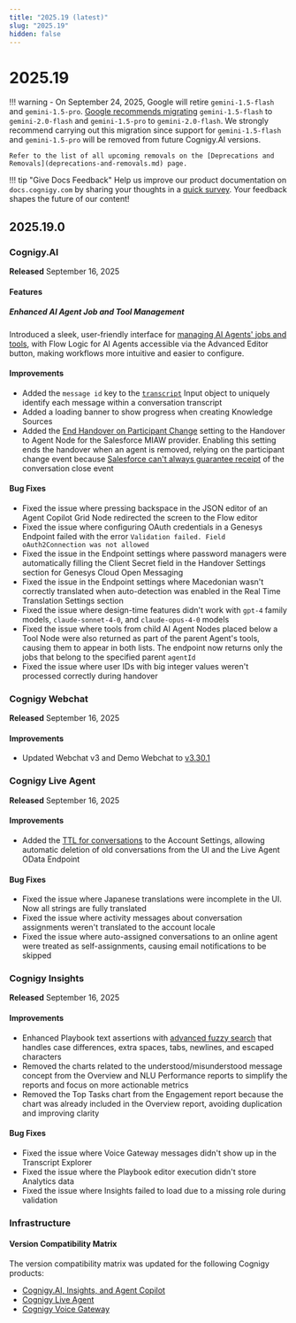 ```yaml
---
title: "2025.19 (latest)"
slug: "2025.19"
hidden: false
---
```


# 2025.19

!!! warning
    - On September 24, 2025, Google will retire `gemini-1.5-flash` and `gemini-1.5-pro`. [Google recommends migrating](https://cloud.google.com/vertex-ai/generative-ai/docs/learn/model-versions#legacy-stable) `gemini-1.5-flash` to `gemini-2.0-flash` and `gemini-1.5-pro` to `gemini-2.0-flash`. We strongly recommend carrying out this migration since support for `gemini-1.5-flash` and `gemini-1.5-pro` will be removed from future Cognigy.AI versions.

    Refer to the list of all upcoming removals on the [Deprecations and Removals](deprecations-and-removals.md) page.

!!! tip "Give Docs Feedback"
    Help us improve our product documentation on `docs.cognigy.com` by sharing your thoughts in a [quick survey](https://forms.office.com/e/xnqneVasp2). Your feedback shapes the future of our content!

## 2025.19.0

### Cognigy.AI

**Released** September 16, 2025

#### Features

##### Enhanced AI Agent Job and Tool Management

Introduced a sleek, user-friendly interface for [managing AI Agents' jobs and tools](../ai/empower/agentic-ai/manage-ai-agents.md), with Flow Logic for AI Agents accessible via the Advanced Editor button, making workflows more intuitive and easier to configure.

#### Improvements

- Added the `message id` key to the [`transcript`](../ai/build/ai-agent-memory/input.md#nested-objects) Input object to uniquely identify each message within a conversation transcript
- Added a loading banner to show progress when creating Knowledge Sources
- Added the [End Handover on Participant Change](../ai/build/node-reference/service/handover-to-agent.md) setting to the Handover to Agent Node for the Salesforce MIAW provider. Enabling this setting ends the handover when an agent is removed, relying on the participant change event because [Salesforce can't always guarantee receipt](https://help.salesforce.com/s/articleView?id=000397177&type=1) of the conversation close event

#### Bug Fixes

- Fixed the issue where pressing backspace in the JSON editor of an Agent Copilot Grid Node redirected the screen to the Flow editor
- Fixed the issue where configuring OAuth credentials in a Genesys Endpoint failed with the error `Validation failed. Field oAuth2Connection was not allowed`
- Fixed the issue in the Endpoint settings where password managers were automatically filling the Client Secret field in the Handover Settings section for Genesys Cloud Open Messaging
- Fixed the issue in the Endpoint settings where Macedonian wasn't correctly translated when auto-detection was enabled in the Real Time Translation Settings section
- Fixed the issue where design-time features didn't work with `gpt-4` family models, `claude-sonnet-4-0`, and `claude-opus-4-0` models
- Fixed the issue where tools from child AI Agent Nodes placed below a Tool Node were also returned as part of the parent Agent's tools, causing them to appear in both lists. The endpoint now returns only the jobs that belong to the specified parent `agentId`
- Fixed the issue where user IDs with big integer values weren't processed correctly during handover

### Cognigy Webchat

**Released** September 16, 2025

#### Improvements

- Updated Webchat v3 and Demo Webchat to [v3.30.1](https://github.com/Cognigy/Webchat/releases/tag/v3.30.1)

### Cognigy Live Agent

**Released** September 16, 2025

#### Improvements

- Added the [TTL for conversations](../live-agent/settings/account-settings.md#ttl-for-conversations) to the Account Settings, allowing automatic deletion of old conversations from the UI and the Live Agent OData Endpoint

#### Bug Fixes

- Fixed the issue where Japanese translations were incomplete in the UI. Now all strings are fully translated
- Fixed the issue where activity messages about conversation assignments weren't translated to the account locale
- Fixed the issue where auto-assigned conversations to an online agent were treated as self-assignments, causing email notifications to be skipped

### Cognigy Insights

**Released** September 16, 2025

#### Improvements

- Enhanced Playbook text assertions with [advanced fuzzy search](../ai/test/assertions.md) that handles case differences, extra spaces, tabs, newlines, and escaped characters
- Removed the charts related to the understood/misunderstood message concept from the Overview and NLU Performance reports to simplify the reports and focus on more actionable metrics
- Removed the Top Tasks chart from the Engagement report because the chart was already included in the Overview report, avoiding duplication and improving clarity

#### Bug Fixes

- Fixed the issue where Voice Gateway messages didn't show up in the Transcript Explorer
- Fixed the issue where the Playbook editor execution didn't store Analytics data
- Fixed the issue where Insights failed to load due to a missing role during validation

### Infrastructure

#### Version Compatibility Matrix

The version compatibility matrix was updated for the following Cognigy products:

- [Cognigy.AI, Insights, and Agent Copilot](../ai/installation/version-compatibility-matrix.md)
- [Cognigy Live Agent](../live-agent/installation/deployment/version-compatibility-matrix.md)
- [Cognigy Voice Gateway](../voice-gateway/installation/version-compatibility-matrix.md)